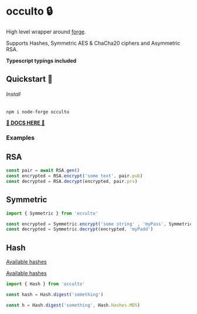 # occulto 🔒

High level wrapper around [forge](https://github.com/digitalbazaar/forge).

Supports Hashes, Symmetric AES & ChaCha20 ciphers and Asymmetric RSA.

**Typescript typings included**

## Quickstart 🚀

###### Install

```
npm i node-forge occulto
```

[**📒 DOCS HERE 📒**](https://cupcakearmy.github.io/occulto/index.html)

### Examples 

## RSA

```typescript
const pair = await RSA.gen()
const encrypted = RSA.encrypt('some text', pair.pub)
const decrypted = RSA.decrypt(encrypted, pair.prv)
```

## Symmetric

```javascript
import { Symmetric } from 'occulto'

const encrypted = Symmetric.encrypt('some string' , 'myPass', Symmetric.Ciphers.AES_128_GCM)
const decrypted = Symmetric.decrypt(encrypted, 'myPadd')
```

## Hash

<a href="https://cupcakearmy.github.io/occulto/enums/_hash_.hashes.html" target="_blank">Available hashes</a>

[Available hashes](https://cupcakearmy.github.io/occulto/enums/_hash_.hashes.html)

```typescript
import { Hash } from 'occulto'

const hash = Hash.digest('something')

const h = Hash.digest('something', Hash.Hashes.MD5)

```
